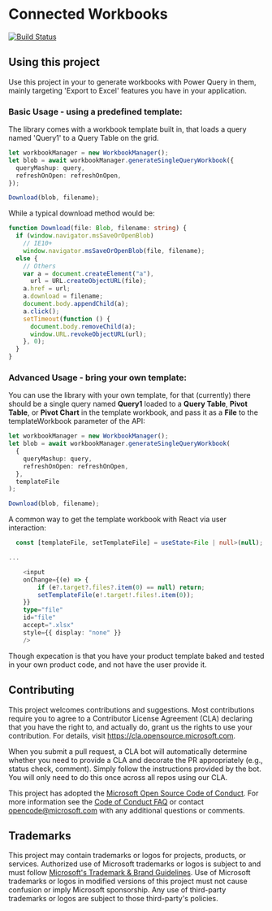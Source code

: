 # Connected Workbooks
[![Build Status](https://obilshield.visualstudio.com/ConnectedWorkbooks/_apis/build/status/microsoft.connected-workbooks?branchName=main)](https://obilshield.visualstudio.com/ConnectedWorkbooks/_build/latest?definitionId=14&branchName=main)

## Using this project

Use this project in your to generate workbooks with Power Query in them, mainly targeting 'Export to Excel' features you have in your application.

### Basic Usage - using a predefined template:

The library comes with a workbook template built in, that loads a query named 'Query1' to a Query Table on the grid.

```typescript
let workbookManager = new WorkbookManager();
let blob = await workbookManager.generateSingleQueryWorkbook({
  queryMashup: query,
  refreshOnOpen: refreshOnOpen,
});

Download(blob, filename);
```

While a typical download method would be:

```typescript
function Download(file: Blob, filename: string) {
  if (window.navigator.msSaveOrOpenBlob)
    // IE10+
    window.navigator.msSaveOrOpenBlob(file, filename);
  else {
    // Others
    var a = document.createElement("a"),
      url = URL.createObjectURL(file);
    a.href = url;
    a.download = filename;
    document.body.appendChild(a);
    a.click();
    setTimeout(function () {
      document.body.removeChild(a);
      window.URL.revokeObjectURL(url);
    }, 0);
  }
}
```

### Advanced Usage - bring your own template:

You can use the library with your own template, for that (currently) there should be a single query named **Query1** loaded to a **Query Table**, **Pivot Table**, or **Pivot Chart** in the template workbook, and pass it as a **File** to the templateWorkbook parameter of the API:

```typescript
let workbookManager = new WorkbookManager();
let blob = await workbookManager.generateSingleQueryWorkbook(
  {
    queryMashup: query,
    refreshOnOpen: refreshOnOpen,
  },
  templateFile
);

Download(blob, filename);
```

A common way to get the template workbook with React via user interaction:

```typescript
  const [templateFile, setTemplateFile] = useState<File | null>(null);

...

    <input
    onChange={(e) => {
        if (e?.target?.files?.item(0) == null) return;
        setTemplateFile(e!.target!.files!.item(0));
    }}
    type="file"
    id="file"
    accept=".xlsx"
    style={{ display: "none" }}
    />

```

Though expecation is that you have your product template baked and tested in your own product code, and not have the user provide it.

## Contributing

This project welcomes contributions and suggestions. Most contributions require you to agree to a
Contributor License Agreement (CLA) declaring that you have the right to, and actually do, grant us
the rights to use your contribution. For details, visit https://cla.opensource.microsoft.com.

When you submit a pull request, a CLA bot will automatically determine whether you need to provide
a CLA and decorate the PR appropriately (e.g., status check, comment). Simply follow the instructions
provided by the bot. You will only need to do this once across all repos using our CLA.

This project has adopted the [Microsoft Open Source Code of Conduct](https://opensource.microsoft.com/codeofconduct/).
For more information see the [Code of Conduct FAQ](https://opensource.microsoft.com/codeofconduct/faq/) or
contact [opencode@microsoft.com](mailto:opencode@microsoft.com) with any additional questions or comments.

## Trademarks

This project may contain trademarks or logos for projects, products, or services. Authorized use of Microsoft
trademarks or logos is subject to and must follow
[Microsoft's Trademark & Brand Guidelines](https://www.microsoft.com/en-us/legal/intellectualproperty/trademarks/usage/general).
Use of Microsoft trademarks or logos in modified versions of this project must not cause confusion or imply Microsoft sponsorship.
Any use of third-party trademarks or logos are subject to those third-party's policies.
